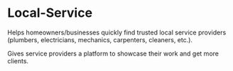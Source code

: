 # Local-Service
Helps homeowners/businesses quickly find trusted local service providers (plumbers, electricians, mechanics, carpenters, cleaners, etc.).

Gives service providers a platform to showcase their work and get more clients.
